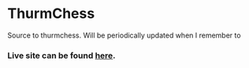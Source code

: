 # ThurmChess
Source to thurmchess. Will be periodically updated when I remember to
### Live site can be found [here](https://thurm.us/chess).

